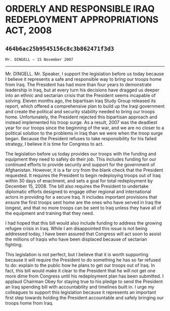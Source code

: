 # ORDERLY AND RESPONSIBLE IRAQ REDEPLOYMENT APPROPRIATIONS ACT, 2008
## `464b6ac25b9545156c8c3b862471f3d3`
`Mr. DINGELL — 15 November 2007`

---


Mr. DINGELL. Mr. Speaker, I support the legislation before us today 
because I believe it represents a safe and responsible way to bring our 
troops home from Iraq. The President has had more than four years to 
demonstrate leadership in Iraq, but at every turn his decisions have 
dragged us deeper into an ethnic and sectarian crisis that the 
President seems incapable of solving. Eleven months ago, the bipartisan 
Iraq Study Group released its report, which offered a comprehensive 
plan to build up the Iraqi government and create the political and 
security stability needed to bring our troops home. Unfortunately, the 
President rejected this bipartisan approach and instead implemented his 
troop surge. As a result, 2007 was the deadliest year for our troops 
since the beginning of the war, and we are no closer to a political 
solution to the problems in Iraq than we were when the troop surge 
began. Because the President refuses to take responsibility for his 
failed strategy, I believe it is time for Congress to act.

The legislation before us today provides our troops with the funding 
and equipment they need to safely do their job. This includes funding 
for our continued efforts to provide security and support for the 
government of Afghanistan. However, it is a far cry from the blank 
check that the President requested. It requires the President to begin 
redeploying troops out of Iraq within 30 days of enactment, and sets a 
goal for total redeployment by December 15, 2008. The bill also 
requires the President to undertake diplomatic efforts designed to 
engage other regional and international actors in providing for a 
secure Iraq. It includes important provisions that ensure the first 
troops sent home are the ones who have served in Iraq the longest, and 
that no more troops can be sent to Iraq unless they have all of the 
equipment and training that they need.

I had hoped that this bill would also include funding to address the 
growing refugee crisis in Iraq. While I am disappointed this issue is 
not being addressed today, I have been assured that Congress will act 
soon to assist the millions of Iraqis who have been displaced because 
of sectarian fighting.

This legislation is not perfect, but I believe that it is worth 
supporting because it will require the President to do something he has 
so far refused to do: explain to the public how he plans to get our 
troops out of Iraq. In fact, this bill would make it clear to the 
President that he will not get one more dime from Congress until his 
redeployment plan has been submitted. I applaud Chairman Obey for 
staying true to his pledge to send the President an Iraq spending bill 
with accountability and timelines built in. I urge my colleagues to 
support this legislation because it represents an important first step 
towards holding the President accountable and safely bringing our 
troops home from Iraq.



